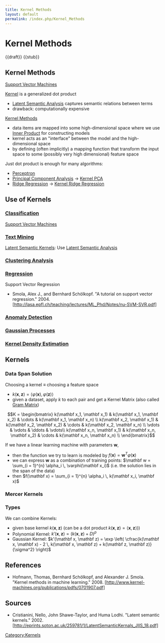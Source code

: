 ```yaml
---
title: Kernel Methods
layout: default
permalink: /index.php/Kernel_Methods
---
```


# Kernel Methods

{{draft}} {{stub}}

## Kernel Methods

[Support Vector Machines](Support_Vector_Machines)



[Kernel](Kernel) is a generalized dot product 
- [Latent Semantic Analysis](Latent_Semantic_Analysis) captures semantic relations between terms 
- drawback: computationally expensive

[Kernel Methods](Kernel_Methods)
- data items are mapped into some high-dimensional space where we use [Inner Product](Inner_Product) for constructing models
- kernel acts as an "interface" between the model and the high-dimensional space
- by defining (often implicitly) a mapping function that transform the input space to some (possibly very high dimensional) feature space

Just dot product is enough for many algorithms:
- [Perceptron](Perceptron)
- [Principal Component Analysis](Principal_Component_Analysis) -> [Kernel PCA](Kernel_PCA)
- [Ridge Regression](Ridge_Regression) -> [Kernel Ridge Regression](Kernel_Ridge_Regression)





## Use of Kernels
### [Classification](Classification)
[Support Vector Machines](Support_Vector_Machines)

### [Text Mining](Text_Mining)
[Latent Semantic Kernels](Latent_Semantic_Kernels): Use [Latent Semantic Analysis](Latent_Semantic_Analysis)

### [Clustering Analysis](Clustering_Analysis)


### [Regression](Regression)
Support Vector Regression
- Smola, Alex J., and Bernhard Schölkopf. "A tutorial on support vector regression." 2004. [http://lasa.epfl.ch/teaching/lectures/ML_Phd/Notes/nu-SVM-SVR.pdf]


### [Anomaly Detection](Anomaly_Detection)

### [Gaussian Processes](Gaussian_Processes)

### [Kernel Density Estimation](Kernel_Density_Estimation)


## Kernels
### Data Span Solution
Choosing a kernel $\equiv$ choosing a feature space 
- $k(\mathbf x, \mathbf z) = \langle \varphi(\mathbf x), \varphi(\mathbf z) \rangle$
- given a dataset, apply $k$ to each pair and get a Kernel Matrix (also called [Gram Matrix](Gram_Matrix))

$$K = \begin{bmatrix}
k(\mathbf x_1, \mathbf x_1) & k(\mathbf x_1, \mathbf x_2) & \cdots & k(\mathbf x_1, \mathbf x_n) \\ 
k(\mathbf x_2, \mathbf x_1) & k(\mathbf x_2, \mathbf x_2) & \cdots & k(\mathbf x_2, \mathbf x_n) \\ 
\vdots & \vdots & \ddots & \vdots\\ 
k(\mathbf x_n, \mathbf x_1) & k(\mathbf x_n, \mathbf x_2) & \cdots & k(\mathbf x_n, \mathbf x_n) \\ 
\end{bmatrix}$$


If we have a linear learning machine with parameters $\mathbf w$, 
- then the function we try to learn is modeled by $f(\mathbf x) = \mathbf w^T \varphi(\mathbf x)$
- we can express $\mathbf w$ as a combination of training points: $\mathbf w = \sum_{i = 1}^{n} \alpha_i \, \varphi(\mathbf x_i)$ (i.e. the solution lies in the span of the data)
- then $f(\mathbf x) = \sum_{i = 1}^{n} \alpha_i \, k(\mathbf x_i, \mathbf x)$


### Mercer Kernels


### Types
We can combine Kernels: 
- given base kernel $k(\mathbf x, \mathbf z)$ (can be a dot product $k(\mathbf x, \mathbf z) = \langle \mathbf x, \mathbf z \rangle)$)
- Polynomial Kernel: $k'(\mathbf x, \mathbf z) = \big( k(\mathbf x, \mathbf z) + D \big)^p$
- Gaussian Kernel: $k'(\mathbf x, \mathbf z) = \exp \left( \cfrac{k(\mathbf x, \mathbf x) - 2 \, k(\mathbf x, \mathbf z) + k(\mathbf z, \mathbf z)}{\sigma^2} \right)$


## References
- Hofmann, Thomas, Bernhard Schölkopf, and Alexander J. Smola. "Kernel methods in machine learning." 2008. [http://www.kernel-machines.org/publications/pdfs/0701907.pdf]


## Sources
- Cristianini, Nello, John Shawe-Taylor, and Huma Lodhi. "Latent semantic kernels." 2002. [http://eprints.soton.ac.uk/259781/1/LatentSemanticKernals_JIIS_18.pdf]

[Category:Kernels](Category_Kernels)